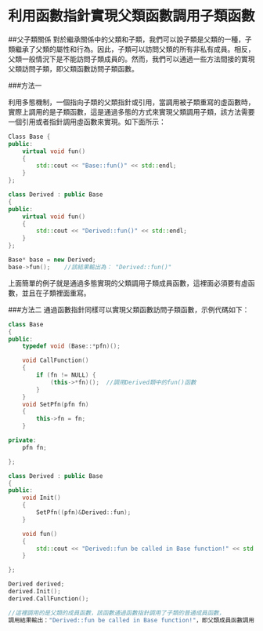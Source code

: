 # 利用函數指針實現父類函數調用子類函數


##父子類關係
對於繼承關係中的父類和子類，我們可以說子類是父類的一種，子類繼承了父類的屬性和行為。因此，子類可以訪問父類的所有非私有成員。相反，父類一般情況下是不能訪問子類成員的。然而，我們可以通過一些方法間接的實現父類訪問子類，即父類函數訪問子類函數。

###方法一

利用多態機制，一個指向子類的父類指針或引用，當調用被子類重寫的虛函數時，實際上調用的是子類函數，這是通過多態的方式來實現父類調用子類，該方法需要一個引用或者指針調用虛函數來實現。如下面所示：


```cpp
Class Base {
public:
    virtual void fun()
    {
        std::cout << "Base::fun()" << std::endl;
    }
};

class Derived : public Base
{
public:
    virtual void fun()
    {
        std::cout << "Derived::fun()" << std::endl;
    }
};

Base* base = new Derived;
base->fun();    //該結果輸出為： "Derived::fun()"
```


上面簡單的例子就是通過多態實現的父類調用子類成員函數，這裡面必須要有虛函數，並且在子類裡面重寫。

###方法二
通過函數指針同樣可以實現父類函數訪問子類函數，示例代碼如下：


```cpp
class Base
{
public:
    typedef void (Base::*pfn)();

    void CallFunction()
    {
        if (fn != NULL) {
            (this->*fn)();  //調用Derived類中的fun()函數
        }
    }
    void SetPfn(pfn fn)
    {
        this->fn = fn;
    }

private:
    pfn fn;

};

class Derived : public Base
{
public:
    void Init()
    {
        SetPfn((pfn)&Derived::fun);
    }

    void fun()
    {
        std::cout << "Derived::fun be called in Base function!" << std::endl;
    }

};

Derived derived;
derived.Init();
derived.CallFunction();

//這裡調用的是父類的成員函數，該函數通過函數指針調用了子類的普通成員函數，
調用結果輸出："Derived::fun be called in Base function!"，即父類成員函數調用了子類成員函數。
```

